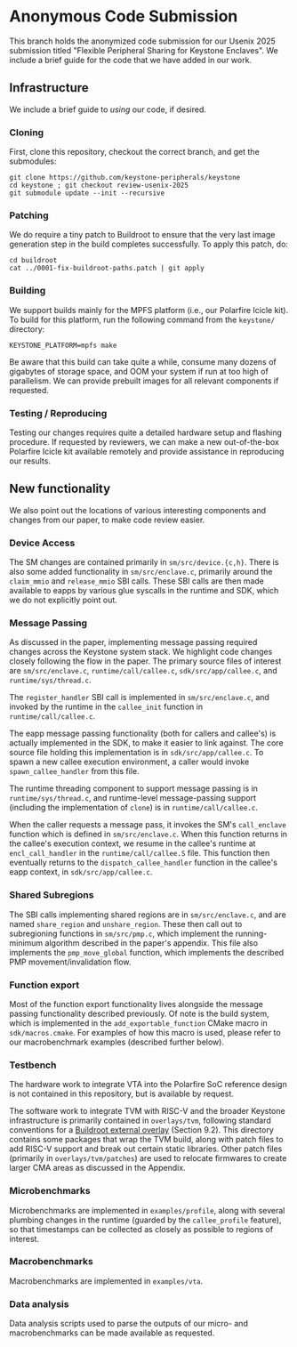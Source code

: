 # Anonymous Code Submission

This branch holds the anonymized code submission for our Usenix 2025 submission
titled "Flexible Peripheral Sharing for Keystone Enclaves". We include a brief
guide for the code that we have added in our work.

## Infrastructure

We include a brief guide to *using* our code, if desired.

### Cloning

First, clone this repository, checkout the correct branch, and get the submodules:

```
git clone https://github.com/keystone-peripherals/keystone
cd keystone ; git checkout review-usenix-2025
git submodule update --init --recursive
```

### Patching

We do require a tiny patch to Buildroot to ensure that the very last image
generation step in the build completes successfully. To apply this patch, do:

```
cd buildroot
cat ../0001-fix-buildroot-paths.patch | git apply
```

### Building

We support builds mainly for the MPFS platform (i.e., our Polarfire Icicle kit).
To build for this platform, run the following command from the `keystone/` directory:

```
KEYSTONE_PLATFORM=mpfs make
```

Be aware that this build can take quite a while, consume many dozens of gigabytes
of storage space, and OOM your system if run at too high of parallelism. We can
provide prebuilt images for all relevant components if requested.

### Testing / Reproducing

Testing our changes requires quite a detailed hardware setup and flashing procedure.
If requested by reviewers, we can make a new out-of-the-box Polarfire Icicle kit
available remotely and provide assistance in reproducing our results.

## New functionality

We also point out the locations of various interesting components and changes from
our paper, to make code review easier.

### Device Access

The SM changes are contained primarily in `sm/src/device.{c,h}`. There is also some
added functionality in `sm/src/enclave.c`, primarily around the `claim_mmio` and
`release_mmio` SBI calls. These SBI calls are then made available to eapps by various
glue syscalls in the runtime and SDK, which we do not explicitly point out.

### Message Passing

As discussed in the paper, implementing message passing required changes across the
Keystone system stack. We highlight code changes closely following the flow in the paper.
The primary source files of interest are `sm/src/enclave.c`, `runtime/call/callee.c`,
`sdk/src/app/callee.c`, and `runtime/sys/thread.c`.

The `register_handler` SBI call is implemented in `sm/src/enclave.c`, and invoked by the
runtime in the `callee_init` function in `runtime/call/callee.c`.

The eapp message passing functionality (both for callers and callee's) is actually
implemented in the SDK, to make it easier to link against. The core source file holding
this implementation is in `sdk/src/app/callee.c`. To spawn a new callee execution environment,
a caller would invoke `spawn_callee_handler` from this file.

The runtime threading component to support message passing is in `runtime/sys/thread.c`,
and runtime-level message-passing support (including the implementation of `clone`)
is in `runtime/call/callee.c`.

When the caller requests a message pass, it invokes the SM's `call_enclave` function
which is defined in `sm/src/enclave.c`. When this function returns in the callee's
execution context, we resume in the callee's runtime at `encl_call_handler` in the
`runtime/call/callee.S` file. This function then eventually returns to the
`dispatch_callee_handler` function in the callee's eapp context, in `sdk/src/app/callee.c`.

### Shared Subregions

The SBI calls implementing shared regions are in `sm/src/enclave.c`, and are named
`share_region` and `unshare_region`. These then call out to subregioning functions in
`sm/src/pmp.c`, which implement the running-minimum algorithm described in the paper's
appendix. This file also implements the `pmp_move_global` function, which implements
the described PMP movement/invalidation flow.

### Function export

Most of the function export functionality lives alongside the message passing functionality
described previously. Of note is the build system, which is implemented in the
`add_exportable_function` CMake macro in `sdk/macros.cmake`. For examples of how this
macro is used, please refer to our macrobenchmark examples (described further below).

### Testbench

The hardware work to integrate VTA into the Polarfire SoC reference design is not
contained in this repository, but is available by request.

The software work to integrate TVM with RISC-V and the broader Keystone infrastructure
is primarily contained in `overlays/tvm`, following standard conventions for a
[Buildroot external overlay](https://buildroot.org/downloads/manual/manual.html)
(Section 9.2). This directory contains some packages that wrap the TVM build, along
with patch files to add RISC-V support and break out certain static libraries. Other
patch files (primarily in `overlays/tvm/patches`) are used to relocate firmwares to
create larger CMA areas as discussed in the Appendix.

### Microbenchmarks

Microbenchmarks are implemented in `examples/profile`, along with several plumbing
changes in the runtime (guarded by the `callee_profile` feature), so that timestamps
can be collected as closely as possible to regions of interest.

### Macrobenchmarks

Macrobenchmarks are implemented in `examples/vta`.

### Data analysis

Data analysis scripts used to parse the outputs of our micro- and macrobenchmarks
can be made available as requested.
